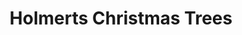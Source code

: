 ---
title: "Holmerts Christmas Trees"
url: /township-of-georgian-bluffs/holmerts-christmas-trees/
shop: garden centre
---